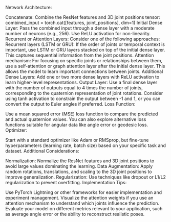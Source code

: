 Network Architecture:

Concatenate: Combine the ResNet features and 3D joint positions tensor: combined_input = torch.cat([features, joint_positions], dim=1)
Initial Dense Layer: Pass the combined input through a dense layer with a moderate number of neurons (e.g., 256). Use ReLU activation for non-linearity.
Recurrent or Attention Layers: Consider one of the following approaches:
Recurrent layers (LSTM or GRU): If the order of joints or temporal context is important, use LSTM or GRU layers stacked on top of the initial dense layer. This captures sequential information from the joint positions.
Attention mechanism: For focusing on specific joints or relationships between them, use a self-attention or graph attention layer after the initial dense layer. This allows the model to learn important connections between joints.
Additional Dense Layers: Add one or two more dense layers with ReLU activation to learn higher-level representations.
Output Layer: Use a final dense layer with the number of outputs equal to 4 times the number of joints, corresponding to the quaternion representation of joint rotations. Consider using tanh activation to constrain the output between -1 and 1, or you can convert the output to Euler angles if preferred.
Loss Function:

Use a mean squared error (MSE) loss function to compare the predicted and actual quaternion values. You can also explore alternative loss functions suitable for angular data like angle error or geodesic loss.
Optimizer:

Start with a standard optimizer like Adam or RMSprop, but fine-tune hyperparameters (learning rate, batch size) based on your specific task and dataset.
Additional Considerations:

Normalization: Normalize the ResNet features and 3D joint positions to avoid large values dominating the learning.
Data Augmentation: Apply random rotations, translations, and scaling to the 3D joint positions to improve generalization.
Regularization: Use techniques like dropout or L1/L2 regularization to prevent overfitting.
Implementation Tips:

Use PyTorch Lightning or other frameworks for easier implementation and experiment management.
Visualize the attention weights if you use an attention mechanism to understand which joints influence the prediction.
Evaluate your model on different metrics relevant to your application, such as average angle error or the ability to reconstruct realistic poses.